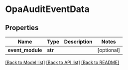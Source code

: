 # OpaAuditEventData

## Properties
Name | Type | Description | Notes
------------ | ------------- | ------------- | -------------
**event_module** | **str** |  | [optional] 

[[Back to Model list]](../README.md#documentation-for-models) [[Back to API list]](../README.md#documentation-for-api-endpoints) [[Back to README]](../README.md)

